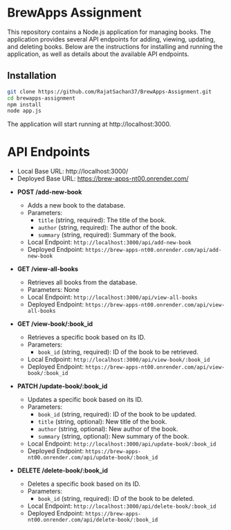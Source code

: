 # BrewApps Assignment

This repository contains a Node.js application for managing books. The application provides several API endpoints for adding, viewing, updating, and deleting books. Below are the instructions for installing and running the application, as well as details about the available API endpoints.

## Installation

```sh
git clone https://github.com/RajatSachan37/BrewApps-Assignment.git
cd brewapps-assignment
npm install
node app.js
```

The application will start running at http://localhost:3000.

# API Endpoints

* Local Base URL: http://localhost:3000/
* Deployed Base URL: https://brew-apps-nt00.onrender.com/

- **POST /add-new-book**
  - Adds a new book to the database.
  - Parameters:
    - `title` (string, required): The title of the book.
    - `author` (string, required): The author of the book.
    - `summary` (string, required): Summary of the book.
  - Local Endpoint: `http://localhost:3000/api/add-new-book`
  - Deployed Endpoint: `https://brew-apps-nt00.onrender.com/api/add-new-book`

- **GET /view-all-books**
  - Retrieves all books from the database.
  - Parameters: None
  - Local Endpoint: `http://localhost:3000/api/view-all-books`
  - Deployed Endpoint: `https://brew-apps-nt00.onrender.com/api/view-all-books`

- **GET /view-book/:book_id**
  - Retrieves a specific book based on its ID.
  - Parameters:
    - `book_id` (string, required): ID of the book to be retrieved.
  - Local Endpoint: `http://localhost:3000/api/view-book/:book_id`
  - Deployed Endpoint: `https://brew-apps-nt00.onrender.com/api/view-book/:book_id`

- **PATCH /update-book/:book_id**
  - Updates a specific book based on its ID.
  - Parameters:
    - `book_id` (string, required): ID of the book to be updated.
    - `title` (string, optional): New title of the book.
    - `author` (string, optional): New author of the book.
    - `summary` (string, optional): New summary of the book.
  - Local Endpoint: `http://localhost:3000/api/update-book/:book_id`
  - Deployed Endpoint: `https://brew-apps-nt00.onrender.com/api/update-book/:book_id`

- **DELETE /delete-book/:book_id**
  - Deletes a specific book based on its ID.
  - Parameters:
    - `book_id` (string, required): ID of the book to be deleted.
  - Local Endpoint: `http://localhost:3000/api/delete-book/:book_id`
  - Deployed Endpoint: `https://brew-apps-nt00.onrender.com/api/delete-book/:book_id`
